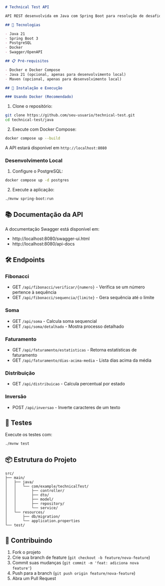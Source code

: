 

```markdown
# Technical Test API

API REST desenvolvida em Java com Spring Boot para resolução de desafios técnicos.

## 🚀 Tecnologias

- Java 21
- Spring Boot 3
- PostgreSQL
- Docker
- Swagger/OpenAPI

## 📋 Pré-requisitos

- Docker e Docker Compose
- Java 21 (opcional, apenas para desenvolvimento local)
- Maven (opcional, apenas para desenvolvimento local)

## 🔧 Instalação e Execução

### Usando Docker (Recomendado)
```
1. Clone o repositório:
```bash
git clone https://github.com/seu-usuario/technical-test.git
cd technical-test/java
```

2. Execute com Docker Compose:
```bash
docker compose up --build
```

A API estará disponível em `http://localhost:8080`

### Desenvolvimento Local

1. Configure o PostgreSQL:
```bash
docker compose up -d postgres
```

2. Execute a aplicação:
```bash
./mvnw spring-boot:run
```

## 📚 Documentação da API

A documentação Swagger está disponível em:
- http://localhost:8080/swagger-ui.html
- http://localhost:8080/api-docs

## 🛠️ Endpoints

### Fibonacci
- GET `/api/fibonacci/verificar/{numero}` - Verifica se um número pertence à sequência
- GET `/api/fibonacci/sequencia/{limite}` - Gera sequência até o limite

### Soma
- GET `/api/soma` - Calcula soma sequencial
- GET `/api/soma/detalhado` - Mostra processo detalhado

### Faturamento
- GET `/api/faturamento/estatisticas` - Retorna estatísticas de faturamento
- GET `/api/faturamento/dias-acima-media` - Lista dias acima da média

### Distribuição
- GET `/api/distribuicao` - Calcula percentual por estado

### Inversão
- POST `/api/inversao` - Inverte caracteres de um texto

## 🧪 Testes

Execute os testes com:
```bash
./mvnw test
```

## 📦 Estrutura do Projeto

```
src/
├── main/
│   ├── java/
│   │   └── com/example/technicalTest/
│   │       ├── controller/
│   │       ├── dto/
│   │       ├── model/
│   │       ├── repository/
│   │       └── service/
│   └── resources/
│       ├── db/migration/
│       └── application.properties
└── test/
```

## 🤝 Contribuindo

1. Fork o projeto
2. Crie sua branch de feature (`git checkout -b feature/nova-feature`)
3. Commit suas mudanças (`git commit -m 'feat: adiciona nova feature'`)
4. Push para a branch (`git push origin feature/nova-feature`)
5. Abra um Pull Request
